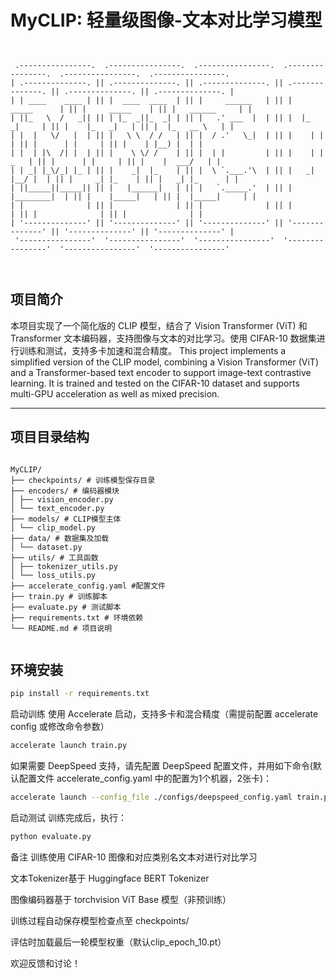 # MyCLIP: 轻量级图像-文本对比学习模型

```text


 .----------------.  .----------------.  .----------------.  .----------------.  .----------------.  .----------------. 
| .--------------. || .--------------. || .--------------. || .--------------. || .--------------. || .--------------. |
| | ____    ____ | || |  ____  ____  | || |     ______   | || |   _____      | || |     _____    | || |   ______     | |
| ||_   \  /   _|| || | |_  _||_  _| | || |   .' ___  |  | || |  |_   _|     | || |    |_   _|   | || |  |_   __ \   | |
| |  |   \/   |  | || |   \ \  / /   | || |  / .'   \_|  | || |    | |       | || |      | |     | || |    | |__) |  | |
| |  | |\  /| |  | || |    \ \/ /    | || |  | |         | || |    | |   _   | || |      | |     | || |    |  ___/   | |
| | _| |_\/_| |_ | || |    _|  |_    | || |  \ `.___.'\  | || |   _| |__/ |  | || |     _| |_    | || |   _| |_      | |
| ||_____||_____|| || |   |______|   | || |   `._____.'  | || |  |________|  | || |    |_____|   | || |  |_____|     | |
| |              | || |              | || |              | || |              | || |              | || |              | |
| '--------------' || '--------------' || '--------------' || '--------------' || '--------------' || '--------------' |
 '----------------'  '----------------'  '----------------'  '----------------'  '----------------'  '----------------' 
             
                                                                                                                                          

```             

## 项目简介

本项目实现了一个简化版的 CLIP 模型，结合了 Vision Transformer (ViT) 和 Transformer 文本编码器，支持图像与文本的对比学习。使用 CIFAR-10 数据集进行训练和测试，支持多卡加速和混合精度。
This project implements a simplified version of the CLIP model, combining a Vision Transformer (ViT) and a Transformer-based text encoder to support image-text contrastive learning. It is trained and tested on the CIFAR-10 dataset and supports multi-GPU acceleration as well as mixed precision.

---

## 项目目录结构

```text

MyCLIP/
├── checkpoints/ # 训练模型保存目录
├── encoders/ # 编码器模块
│ ├── vision_encoder.py
│ └── text_encoder.py
├── models/ # CLIP模型主体
│ └── clip_model.py
├── data/ # 数据集及加载
│ └── dataset.py
├── utils/ # 工具函数
│ ├── tokenizer_utils.py
│ └── loss_utils.py
├── accelerate_config.yaml #配置文件
├── train.py # 训练脚本
├── evaluate.py # 测试脚本
├── requirements.txt # 环境依赖
└── README.md # 项目说明


```

## 环境安装

```bash
pip install -r requirements.txt
```

启动训练
使用 Accelerate 启动，支持多卡和混合精度（需提前配置 accelerate config 或修改命令参数）

```bash
accelerate launch train.py
```
如果需要 DeepSpeed 支持，请先配置 DeepSpeed 配置文件，并用如下命令(默认配置文件 accelerate_config.yaml 中的配置为1个机器，2张卡)：

```bash
accelerate launch --config_file ./configs/deepspeed_config.yaml train.py
```
启动测试
训练完成后，执行：


```bash
python evaluate.py
```
备注
训练使用 CIFAR-10 图像和对应类别名文本对进行对比学习

文本Tokenizer基于 Huggingface BERT Tokenizer

图像编码器基于 torchvision ViT Base 模型（非预训练）

训练过程自动保存模型检查点至 checkpoints/

评估时加载最后一轮模型权重（默认clip_epoch_10.pt）

欢迎反馈和讨论！
